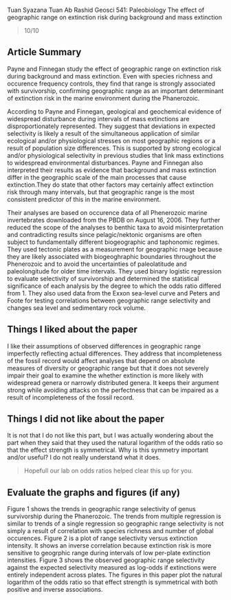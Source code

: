 Tuan Syazana Tuan Ab Rashid
Geosci 541: Paleobiology
The effect of geographic range on extinction risk during background and mass extinction
 
> 10/10 
 
## Article Summary

Payne and Finnegan study the effect of geographic range on extinction risk during background and mass extinction. Even with species richness and occurence frequency controls, they find that range is strongly associated with survivorship, confirming geographic range as an important determinant of extinction risk in the marine environment during the Phanerozoic. 

According to Payne and Finnegan, geological and geochemical evidence of widespread disturbance during intervals of mass extinctions are disproportionately represented. They suggest that deviations in expected selectivity is likely a result of the simultaneous application of similar ecological and/or physiological stresses on most geographic regions or a result of population size differences. This is supported by strong ecological and/or physiological selectivity in previous studies that link mass extinctions to widespread environmental disturbances. Payne and Finnegan also interpreted their results as evidence that background and mass extinction differ in the geographic scale of the main processes that cause extinction.They do state that other factors may certainly affect extinction risk through many intervals, but that geographic range is the most consistent predictor of this in the marine environment. 

Their analyses are based on occurence data of all Phenerozoic marine invertebrates downloaded from the PBDB on August 16, 2006. They further reduced the scope of the analyses to benthic taxa to avoid misinterpretation and contradicting results since pelagic/nektonic organisms are often subject to fundamentally different biogeographic and taphonomic regimes. They used tectonic plates as a measurement for geographic rnage because they are likely associated with biogeoghraphic boundaries throughout the Phenerozoic and to avoid the uncertainties of paleolatitude and paleolongitude for older time intervals. They used binary logistic regression to evaluate selectivity of survivorship and determined the statistical significance of each analysis by the degree to which the odds ratio differed from 1. They also used data from the Exxon sea-level curve and Peters and Foote for testing correlations between geographic range selectivity and changes sea level and sedimentary rock volume. 

## Things I liked about the paper
      
I like their assumptions of observed differences in geographic range imperfectly reflecting actual differences.
They address that incompleteness of the fossil record would affect analyses that depend on absolute measures of diversity or geographic range but that it does not severely impair their goal to examine the whether extinction is more likely with widespread genera or narrowly distributed genera. It keeps their argument strong while avoiding attacks on the perfectness that can be impaired as a result of incompleteness of the fossil record.

## Things I did not like about the paper

It is not that I do not like this part, but I was actually wondering about the part when they said that they used the natural logarithm of the odds ratio so that the effect strength is symmetrical. Why is this symmetry important and/or useful? I do not really understand what it does.

> Hopefull our lab on odds ratios helped clear this up for you.

## Evaluate the graphs and figures (if any)

Figure 1 shows the trends in geographic range selectivity of genus survivorship during the Phanerozoic. The trends from multiple regression is similar to trends of a single regression so geographic range selectivity is not simply a result of correlation with species richness and number of global occurences. Figure 2 is a plot of range selectivity versus extinction intensity. It shows an inverse correlation because extinction risk is more sensitive to geogrphic range during intervals of low per-plate extinction intensities. Figure 3 shows the observed geographic range selectivity against the expected selectivity measured as log-odds if extinctions were entirely independent across plates. The figures in this paper plot the natural logarithm of the odds ratio so that effect strength is symmetrical with both positive and inverse associations. 
